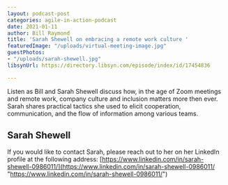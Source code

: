 ```yaml
---
layout: podcast-post
categories: agile-in-action-podcast
date: 2021-01-11
author: Bill Raymond
title: 'Sarah Shewell on embracing a remote work culture '
featuredImage: "/uploads/virtual-meeting-image.jpg"
guestPhotos:
- "/uploads/sarah-shewell.jpg"
libsynUrl: https://directory.libsyn.com/episode/index/id/17454836

---
```

Listen as Bill and Sarah Shewell discuss how, in the age of Zoom meetings and remote work, company culture and inclusion matters more then ever. Sarah shares practical tactics she used to elicit cooperation, communication, and the flow of information among various teams.

## Sarah Shewell

If you would like to contact Sarah, please reach out to her on her LinkedIn profile at the following address:  [https://www.linkedin.com/in/sarah-shewell-0986011/](https://www.linkedin.com/in/sarah-shewell-0986011/ "https://www.linkedin.com/in/sarah-shewell-0986011/")

